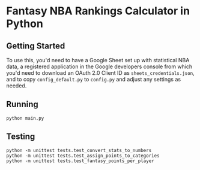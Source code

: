 # Fantasy NBA Rankings Calculator in Python

## Getting Started

To use this, you'd need to have a Google Sheet set up with statistical NBA data, a registered application in the Google developers console from which you'd need to download an OAuth 2.0 Client ID as `sheets_credentials.json`, and to copy `config_default.py` to `config.py` and adjust any settings as needed.

## Running

```
python main.py
```

## Testing

```
python -m unittest tests.test_convert_stats_to_numbers
python -m unittest tests.test_assign_points_to_categories
python -m unittest tests.test_fantasy_points_per_player
```
